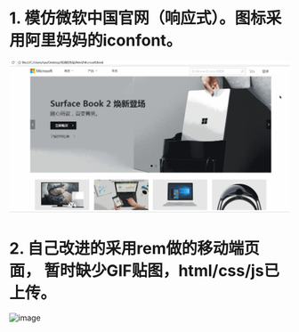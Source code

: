 # 1. 模仿微软中国官网（响应式）。图标采用阿里妈妈的iconfont。
![image](https://github.com/mirolwu/My-work/blob/master/img/mirolwu1-1.gif)

# 2. 自己改进的采用rem做的移动端页面， 暂时缺少GIF贴图，html/css/js已上传。
![image](https://github.com/mirolwu/My-work/blob/master/img/mirolwu2.gif)
